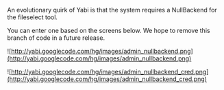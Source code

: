 An evolutionary quirk of Yabi is that the system requires a NullBackend for the fileselect tool.

You can enter one based on the screens below. We hope to remove this branch of code in a future release.

![http://yabi.googlecode.com/hg/images/admin_nullbackend.png](http://yabi.googlecode.com/hg/images/admin_nullbackend.png)

![http://yabi.googlecode.com/hg/images/admin_nullbackend_cred.png](http://yabi.googlecode.com/hg/images/admin_nullbackend_cred.png)